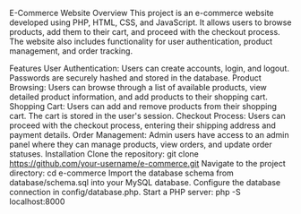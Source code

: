 E-Commerce Website
Overview
This project is an e-commerce website developed using PHP, HTML, CSS, and JavaScript. It allows users to browse products, add them to their cart, and proceed with the checkout process. The website also includes functionality for user authentication, product management, and order tracking.

Features
User Authentication: Users can create accounts, login, and logout. Passwords are securely hashed and stored in the database.
Product Browsing: Users can browse through a list of available products, view detailed product information, and add products to their shopping cart.
Shopping Cart: Users can add and remove products from their shopping cart. The cart is stored in the user's session.
Checkout Process: Users can proceed with the checkout process, entering their shipping address and payment details.
Order Management: Admin users have access to an admin panel where they can manage products, view orders, and update order statuses.
Installation
Clone the repository: git clone https://github.com/your-username/e-commerce.git
Navigate to the project directory: cd e-commerce
Import the database schema from database/schema.sql into your MySQL database.
Configure the database connection in config/database.php.
Start a PHP server: php -S localhost:8000

